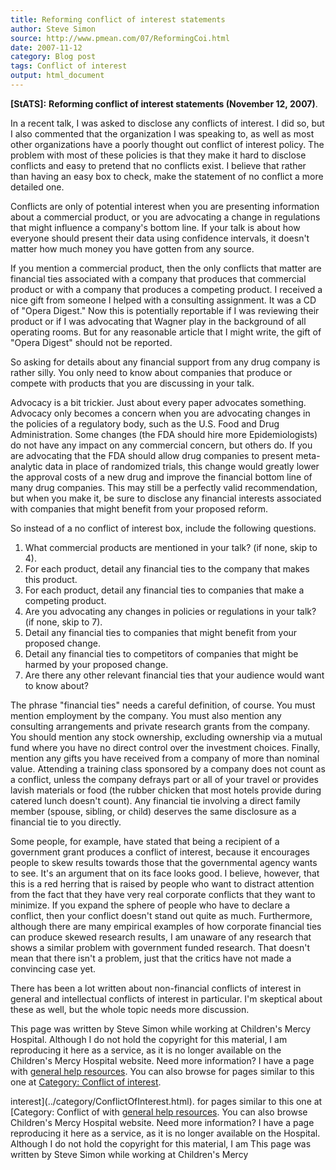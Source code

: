 ```yaml
---
title: Reforming conflict of interest statements
author: Steve Simon
source: http://www.pmean.com/07/ReformingCoi.html
date: 2007-11-12
category: Blog post
tags: Conflict of interest
output: html_document
---
```

**[StATS]:** **Reforming conflict of interest
statements (November 12, 2007)**.

In a recent talk, I was asked to disclose any conflicts of interest. I
did so, but I also commented that the organization I was speaking to, as
well as most other organizations have a poorly thought out conflict of
interest policy. The problem with most of these policies is that they
make it hard to disclose conflicts and easy to pretend that no conflicts
exist. I believe that rather than having an easy box to check, make the
statement of no conflict a more detailed one.

Conflicts are only of potential interest when you are presenting
information about a commercial product, or you are advocating a change
in regulations that might influence a company\'s bottom line. If your
talk is about how everyone should present their data using confidence
intervals, it doesn\'t matter how much money you have gotten from any
source.

If you mention a commercial product, then the only conflicts that matter
are financial ties associated with a company that produces that
commercial product or with a company that produces a competing product.
I received a nice gift from someone I helped with a consulting
assignment. It was a CD of \"Opera Digest.\" Now this is potentially
reportable if I was reviewing their product or if I was advocating that
Wagner play in the background of all operating rooms. But for any
reasonable article that I might write, the gift of \"Opera Digest\"
should not be reported.

So asking for details about any financial support from any drug company
is rather silly. You only need to know about companies that produce or
compete with products that you are discussing in your talk.

Advocacy is a bit trickier. Just about every paper advocates something.
Advocacy only becomes a concern when you are advocating changes in the
policies of a regulatory body, such as the U.S. Food and Drug
Administration. Some changes (the FDA should hire more Epidemiologists)
do not have any impact on any commercial concern, but others do. If you
are advocating that the FDA should allow drug companies to present
meta-analytic data in place of randomized trials, this change would
greatly lower the approval costs of a new drug and improve the financial
bottom line of many drug companies. This may still be a perfectly valid
recommendation, but when you make it, be sure to disclose any financial
interests associated with companies that might benefit from your
proposed reform.

So instead of a no conflict of interest box, include the following
questions.

1.  What commercial products are mentioned in your talk? (if none, skip
    to 4).
2.  For each product, detail any financial ties to the company that
    makes this product.
3.  For each product, detail any financial ties to companies that make a
    competing product.
4.  Are you advocating any changes in policies or regulations in your
    talk? (if none, skip to 7).
5.  Detail any financial ties to companies that might benefit from your
    proposed change.
6.  Detail any financial ties to competitors of companies that might be
    harmed by your proposed change.
7.  Are there any other relevant financial ties that your audience would
    want to know about?

The phrase \"financial ties\" needs a careful definition, of course. You
must mention employment by the company. You must also mention any
consulting arrangements and private research grants from the company.
You should mention any stock ownership, excluding ownership via a mutual
fund where you have no direct control over the investment choices.
Finally, mention any gifts you have received from a company of more than
nominal value. Attending a training class sponsored by a company does
not count as a conflict, unless the company defrays part or all of your
travel or provides lavish materials or food (the rubber chicken that
most hotels provide during catered lunch doesn\'t count). Any financial
tie involving a direct family member (spouse, sibling, or child)
deserves the same disclosure as a financial tie to you directly.

Some people, for example, have stated that being a recipient of a
government grant produces a conflict of interest, because it encourages
people to skew results towards those that the governmental agency wants
to see. It\'s an argument that on its face looks good. I believe,
however, that this is a red herring that is raised by people who want to
distract attention from the fact that they have very real corporate
conflicts that they want to minimize. If you expand the sphere of people
who have to declare a conflict, then your conflict doesn\'t stand out
quite as much. Furthermore, although there are many empirical examples
of how corporate financial ties can produce skewed research results, I
am unaware of any research that shows a similar problem with government
funded research. That doesn\'t mean that there isn\'t a problem, just
that the critics have not made a convincing case yet.

There has been a lot written about non-financial conflicts of interest
in general and intellectual conflicts of interest in particular. I\'m
skeptical about these as well, but the whole topic needs more
discussion.

This page was written by Steve Simon while working at Children\'s Mercy
Hospital. Although I do not hold the copyright for this material, I am
reproducing it here as a service, as it is no longer available on the
Children\'s Mercy Hospital website. Need more information? I have a page
with [general help resources](../GeneralHelp.html). You can also browse
for pages similar to this one at [Category: Conflict of
interest](../category/ConflictOfInterest.html).
<!---More--->
interest](../category/ConflictOfInterest.html).
for pages similar to this one at [Category: Conflict of
with [general help resources](../GeneralHelp.html). You can also browse
Children\'s Mercy Hospital website. Need more information? I have a page
reproducing it here as a service, as it is no longer available on the
Hospital. Although I do not hold the copyright for this material, I am
This page was written by Steve Simon while working at Children\'s Mercy

<!---Do not use
**[StATS]:** **Reforming conflict of interest
This page was written by Steve Simon while working at Children\'s Mercy
Hospital. Although I do not hold the copyright for this material, I am
reproducing it here as a service, as it is no longer available on the
Children\'s Mercy Hospital website. Need more information? I have a page
with [general help resources](../GeneralHelp.html). You can also browse
for pages similar to this one at [Category: Conflict of
interest](../category/ConflictOfInterest.html).
--->


